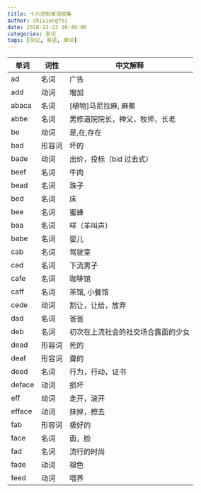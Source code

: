 ```yaml
---
title: 十六进制单词收集
author: shixiongfei
date: 2018-12-23 16:49:00
categories: 杂记
tags: [杂记, 英语, 单词]
---
```


| 单词   | 词性   | 中文解释                           |
|--------|--------|------------------------------------|
| ad     | 名词   | 广告                               |
| add    | 动词   | 增加                               |
| abaca  | 名词   | [植物]马尼拉麻, 麻蕉               |
| abbe   | 名词   | 男修道院院长，神父，牧师，长老     |
| be     | 动词   | 是,在,存在                         |
| bad    | 形容词 | 坏的                               |
| bade   | 动词   | 出价，投标（bid 过去式）           |
| beef   | 名词   | 牛肉                               |
| bead   | 名词   | 珠子                               |
| bed    | 名词   | 床                                 |
| bee    | 名词   | 蜜蜂                               |
| baa    | 名词   | 咩（羊叫声）                       |
| babe   | 名词   | 婴儿                               |
| cab    | 名词   | 驾驶室                             |
| cad    | 名词   | 下流男子                           |
| cafe   | 名词   | 咖啡馆                             |
| caff   | 名词   | 茶馆, 小餐馆                       |
| cede   | 动词   | 割让，让给，放弃                   |
| dad    | 名词   | 爸爸                               |
| deb    | 名词   | 初次在上流社会的社交场合露面的少女 |
| dead   | 形容词 | 死的                               |
| deaf   | 形容词 | 聋的                               |
| deed   | 名词   | 行为，行动，证书                   |
| deface | 动词   | 损坏                               |
| eff    | 动词   | 走开，滚开                         |
| efface | 动词   | 抹掉，擦去                         |
| fab    | 形容词 | 极好的                             |
| face   | 名词   | 面，脸                             |
| fad    | 名词   | 流行的时尚                         |
| fade   | 动词   | 褪色                               |
| feed   | 动词   | 喂养                               |
